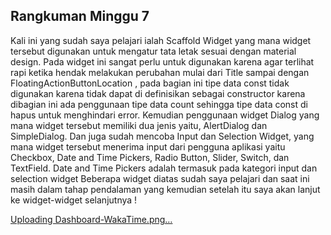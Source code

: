 ## Rangkuman Minggu 7

Kali ini yang sudah saya pelajari ialah Scaffold Widget yang mana widget tersebut digunakan untuk
mengatur tata letak sesuai dengan material design. Pada widget ini sangat perlu untuk digunakan
karena agar terlihat rapi ketika hendak melakukan perubahan mulai dari Title sampai dengan FloatingActionButtonLocation
, pada bagian ini tipe data const tidak digunakan karena tidak dapat di definisikan sebagai constructor karena dibagian ini ada
penggunaan tipe data count sehingga tipe data const di hapus untuk menghindari error.
Kemudian penggunaan widget Dialog yang mana 
widget tersebut memiliki dua jenis yaitu, AlertDialog dan SimpleDialog. Dan juga sudah mencoba Input dan Selection Widget,
yang mana widget tersebut menerima input dari pengguna aplikasi yaitu Checkbox, Date and Time Pickers, Radio Button, Slider, Switch, 
dan TextField. Date and Time Pickers adalah termasuk pada kategori input dan selection widget
 Beberapa widget diatas sudah saya pelajari dan saat ini masih dalam tahap pendalaman yang kemudian setelah itu saya akan
lanjut ke widget-widget selanjutnya !

[Uploading Dashboard-WakaTime.png…]()
